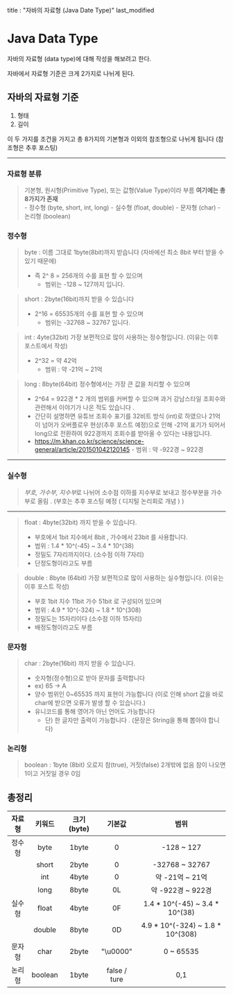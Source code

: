
title : "자바의 자료형 (Java Date Type)"
last_modified
# Java Data Type 
자바의 자료형 (data type)에 대해 작성을 해보려고 한다.

자바에서 자료형 기준은 크게 2가지로 나뉘게 된다.
## 자바의 자료형 기준 
1. 형태
2. 길이 

이 두 가지를 조건을 가지고 총 8가지의 기본형과 이외의 참조형으로 나뉘게 됩니다 (참조형은 추후 포스팅)

---
### 자료형 분류 
>  기본형, 원시형(Primitive Type), 또는 값형(Value Type)이라 부름
> 	**여기에는 총 8가지가 존재**   
> 		- 정수형 (byte, short, int, long)
> 		- 실수형 (float, double)
> 		- 문자형 (char)
> 		- 논리형 (boolean)


### 정수형

>byte : 이름 그대로 1byte(8bit)까지 받습니다 (자바에선 최소 8bit 부터 받을 수 있기 때문에)  
>	- 즉 2^ 8 = 256개의 수를 표현 할 수 있으며 
>		- 범위는 -128 ~ 127까지 입니다.

> short : 2byte(16bit)까지 받을 수 있습니다
> 	- 2^16 = 65535개의 수를 표현 할 수 있으며 
> 		- 범위는 -32768 ~ 32767 입니다.

> int : 4yte(32bit) 가장 보편적으로 많이 사용하는 정수형입니다. (이유는 이후 포스트에서 작성)
> 	- 2^32 = 약 42억
> 		- 범위 : 약 -21억 ~ 21억

> long : 8byte(64bit) 정수형에서는 가장 큰 값을 처리할 수 있으며 
> 	- 2^64 = 922경 * 2 개의 범위를 커버할 수 있으며 과거 강남스타일 조회수와 관련해서 이야기가 나온 적도 있습니다 .
> 	- 간단히 설명하면 유튜브 조회수 표기를 32비트 방식 (int)로 하였으나 21억이 넘어가 오버플로우 현상(추후 포스트 예정)으로 인해 -21억 표기가 되어서 long으로 전환하여 922경까지 조회수를 받아올 수 있다는 내용입니다.
> - https://m.khan.co.kr/science/science-general/article/201501042120145
> 		- 범위 : 약 -922경 ~ 922경


--- 
### 실수형
> *부호, 가수부, 지수부*로 나뉘어 소수점 이하를 지수부로 보내고 정수부분을 가수부로 올림 . (부호는 추후 포스팅 예정 ( 디지털 논리회로 개념 ) )
---

>float : 4byte(32bit) 까지 받을 수 있습니다.
>	- 부호에서 1bit 지수에서 8bit , 가수에서 23bit 를 사용합니다.
>	- 범위 :  1.4 * 10^(-45) ~ 3.4 * 10^(38) 
>	- 정밀도 7자리까지이다. (소수점 이하 7자리)
>	- 단정도형이라고도 부름

>double : 8byte (64bit) 가장 보편적으로 많이 사용하는 실수형입니다. (이유는 이후 포스트 작성)
>	- 부호 1bit 지수 11bit 가수 51bit 로 구성되어 있으며
>	- 범위 : 4.9 * 10^(-324) ~ 1.8 * 10^(308)
>	- 정밀도는 15자리이다 (소수점 이하 15자리)
>	- 배정도형이라고도 부름

### 문자형
> char : 2byte(16bit) 까지 받을 수 있습니다. 
> 	- 숫자형(정수형)으로 받아 문자를 출력합니다 
> 	- ex) 65 -> A 
> 	- 양수 범위인 0~65535 까지 표현이 가능합니다 (이로 인해 short 값을 바로 char에 받으면 오류가 발생 할 수 있습니다.)
> 	- 유니코드를 통해 영어가 아닌 언어도 가능합니다
> 		- 단) 한 글자만 출력이 가능합니다 . (문장은 String을 통해 뽑아야 합니다)

### 논리형
> boolean : 1byte (8bit)
> 오로지 참(true), 거짓(false) 2개밖에 없음
> 참이 나오면 1이고 거짓일 경우 0임  

## 총정리



| 자료형 | 키워드 | 크기(byte) | 기본값 | 범위 |
| :--: | :--: | :--: | :--: | :--: |
| 정수형 | byte | 1byte | 0 | -128 ~ 127 |
|  | short | 2byte | 0 | -32768 ~ 32767 |
|  | int | 4byte | 0 | 약 -21억 ~ 21억 |
|  | long | 8byte | 0L | 약 -922경 ~ 922경 |
| 실수형 | float | 4byte | 0F | 1.4 * 10^(-45) ~ 3.4 * 10^(38)  |
|  | double | 8byte | 0D | 4.9 * 10^(-324) ~ 1.8 * 10^(308) |
| 문자형 | char | 2byte | "\u0000" | 0 ~ 65535 |
| 논리형 | boolean | 1byte | false / ture | 0,1 |
